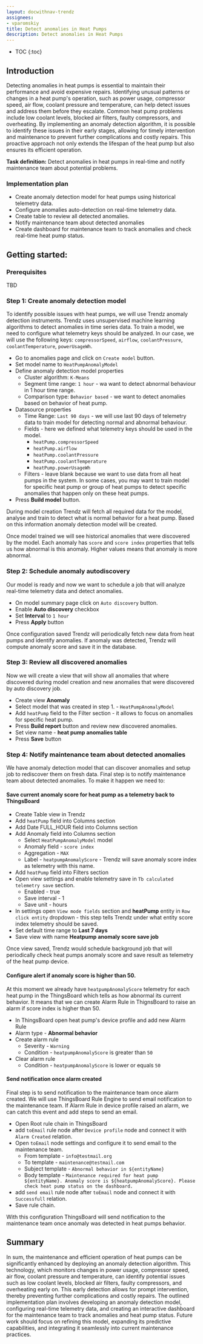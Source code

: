 ```yaml
---
layout: docwithnav-trendz
assignees:
- vparomskiy
title: Detect anomalies in Heat Pumps
description: Detect anomalies in Heat Pumps 
---
```


* TOC
{:toc}

## Introduction
Detecting anomalies in heat pumps is essential to maintain their performance and avoid expensive repairs. 
Identifying unusual patterns or changes in a heat pump's operation, such as power usage, compressor speed, air flow, coolant pressure and temperature, can help detect issues and address them before they escalate. 
Common heat pump problems include low coolant levels, blocked air filters, faulty compressors, and overheating.
By implementing an anomaly detection algorithm, it is possible to identify these issues in their early stages, allowing 
for timely intervention and maintenance to prevent further complications and costly repairs. This proactive approach not only extends the lifespan of the heat pump but also ensures its efficient operation.

**Task definition:** Detect anomalies in heat pumps in real-time and notify maintenance team about potential problems.

### Implementation plan
* Create anomaly detection model for heat pumps using historical telemetry data.
* Configure anomalies auto-detection on real-time telemetry data.
* Create table to review all detected anomalies.
* Notify maintenance team about detected anomalies
* Create dashboard for maintenance team to track anomalies and check real-time heat pump status.

## Getting started:

### Prerequisites
TBD

### Step 1: Create anomaly detection model
To identify possible issues with heat pumps, we will use Trendz anomaly detection instruments. Trendz uses unsupervised machine learning algorithms to detect anomalies in time series data. 
To train a model, we need to configure what telemetry keys should be analyzed. In our case, we will use the following keys: `compressorSpeed`, `airflow`, `coolantPressure`, `coolantTemperature`, `powerUsageWh`.

* Go to anomalies page and click on `Create model` button.
* Set model name to `HeatPumpAnomalyModel` 
* Define anomaly detection model properties
  * Cluster algorithm: `K-Means`
  * Segment time range: `1 hour` - wa want to detect abnormal behaviour in 1 hour time range.
  * Comparison type: `Behavior based` - we want to detect anomalies based on behavior of heat pump.
* Datasource properties
  * Time Range: `Last 90 days` - we will use last 90 days of telemetry data to train model for detecting normal and abnormal behaviour.
  * Fields - here we defined what telemetry keys should be used in the model.
    * `heatPump.compressorSpeed`
    * `heatPump.airflow`
    * `heatPump.coolantPressure`
    * `heatPump.coolantTemperature`
    * `heatPump.powerUsageWh`
  * Filters - leave blank because we want to use data from all heat pumps in the system. In some cases, you may want to train model for specific heat pump or group of heat pumps to detect specific anomalies that happen only on these heat pumps.
* Press **Build model** button.

During model creation Trendz will fetch all required data for the model, analyse and train to detect what is normal behavior for a heat pump. Based on this information anomaly detection model will be created.

Once model trained we will see historical anomalies that were discovered by the model. Each anomaly has `score` and `score index` properties that tells us how abnormal is this anomaly. Higher values means that anomaly is more abnormal.

### Step 2: Schedule anomaly autodiscovery
Our model is ready and now we want to schedule a job that will analyze real-time telemetry data and detect anomalies.
* On model summary page click on `Auto discovery` button.
* Enable **Auto discovery** checkbox
* Set **Interval** to `1 hour`
* Press **Apply** button

Once configuration saved Trendz will periodically fetch new data from heat pumps and identify anomalies. If anomaly was detected, Trendz will compute anomaly score and save it in the database.

### Step 3: Review all discovered anomalies
Now we will create a view that will show all anomalies that where discovered during model creation and new anomalies that were discovered by auto discovery job.

* Create view **Anomaly**
* Select model that was created in step 1. - `HeatPumpAnomalyModel`
* Add `heatPump` field to the Filter section - it allows to focus on anomalies for specific heat pump.
* Press **Build report** button and review new discovered anomalies.
* Set view name - **heat pump anomalies table**
* Press **Save** button 

### Step 4: Notify maintenance team about detected anomalies
We have anomaly detection model that can discover anomalies and setup job to rediscover them on fresh data. Final step is to notify maintenance team about detected anomalies.
To make it happen we need to:

#### Save current anomaly score for heat pump as a telemetry back to ThingsBoard
* Create Table view in Trendz
* Add `heatPump` field into Columns section
* Add Date FULL_HOUR field into Columns section
* Add Anomaly field into Columns section
  * Select `HeatPumpAnomalyModel` model
  * Anomaly field - `score index`
  * Aggregation - `MAX`
  * Label - `heatpumpAnomalyScore` - Trendz will save anomaly score index as telemetry with this name.
* Add `heatPump` field into Filters section
* Open view settings and enable telemetry save in `Tb calculated telemetry save` section.
  * Enabled - true
  * Save interval - 1
  * Save unit - hours
* In settings open `View mode fields` section and **heatPump** entity in `Row click entity` dropdown - this step tells Trendz under what entity score index telemetry should be saved.
* Set default time range to **Last 7 days**
* Save view with name **Heatpump anomaly score save job**

Once view saved, Trendz would schedule background job that will periodically check heat pumps anomaly score and save result as telemetry of the heat pump device.

#### Configure alert if anomaly score is higher than 50.
At this moment we already have `heatpumpAnomalyScore` telemetry for each heat pump in the ThingsBoard which tells as how abnormal its current behavior. It means that we can create Alarm Rule in ThignsBoard to raise an alarm if score index is higher than 50.

* In ThingsBoard open heat pump's device profile and add new Alarm Rule
* Alarm type - **Abnormal behavior**
* Create alarm rule
  * Severity - `Warning`
  * Condition - `heatpumpAnomalyScore` is greater than `50`
* Clear alarm rule
  * Condition - `heatpumpAnomalyScore` is lower or equals `50`

#### Send notification once alarm created
Final step is to send notification to the maintenance team once alarm created. We will use ThingsBoard Rule Engine to send email notification to the maintenance team. If Alarm Rule in device profile raised an alarm, we can catch this event and add steps to send an email.

* Open Root rule chain in ThingsBoard
* add `toEmail` rule node after `Device profile` node and connect it with `Alarm Created` relation.
* Open `toEmail` node settings and configure it to send email to the maintenance team.
  * From template - `info@testmail.org`
  * To template - `maintenance@testmail.com`
  * Subject template - `Abnormal behavior in ${entityName}`
  * Body template - `Maintenance required for heat pump ${entityName}. Anomaly score is ${heatpumpAnomalyScore}. Please check heat pump status on the dashboard.`
* add `send email` rule node after `toEmail` node and connect it with `Successfull` relation.
* Save rule chain.

With this configuration ThingsBoard will send notification to the maintenance team once anomaly was detected in heat pumps behavior.

## Summary
In sum, the maintenance and efficient operation of heat pumps can be significantly enhanced by deploying an anomaly detection algorithm. 
This technology, which monitors changes in power usage, compressor speed, air flow, coolant pressure and temperature, can identify potential 
issues such as low coolant levels, blocked air filters, faulty compressors, and overheating early on. This early detection allows for prompt intervention, thereby preventing further complications and costly repairs. 
The outlined implementation plan involves developing an anomaly detection model, configuring real-time telemetry data, and creating an interactive dashboard for the maintenance team to track anomalies and heat pump status. 
Future work should focus on refining this model, expanding its predictive capabilities, and integrating it seamlessly into current maintenance practices.